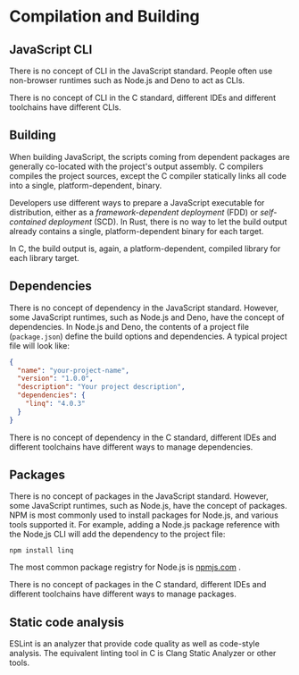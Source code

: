 # Compilation and Building

## JavaScript CLI

There is no concept of CLI in the JavaScript standard. People often use non-browser runtimes such as Node.js and Deno to act as CLIs.

There is no concept of CLI in the C standard, different IDEs and different toolchains have different CLIs.

## Building

When building JavaScript, the scripts coming from dependent packages are generally co-located with the project's output assembly. C compilers compiles the project sources, except the C compiler statically links all code into a single, platform-dependent, binary.

Developers use different ways to prepare a JavaScript executable for distribution, either as a _framework-dependent deployment_ (FDD) or _self-contained deployment_ (SCD). In Rust, there is no way to let the build output already contains a single, platform-dependent binary for each target.

In C, the build output is, again, a platform-dependent, compiled library for each library target.

## Dependencies

There is no concept of dependency in the JavaScript standard. However, some JavaScript runtimes, such as Node.js and Deno, have the concept of dependencies. In Node.js and Deno, the contents of a project file (`package.json`) define the build options and dependencies. A typical project file will look like:

```json
{
  "name": "your-project-name",
  "version": "1.0.0",
  "description": "Your project description",
  "dependencies": {
    "linq": "4.0.3"
  }
}
```

There is no concept of dependency in the C standard, different IDEs and different toolchains have different ways to manage dependencies.

## Packages

There is no concept of packages in the JavaScript standard. However, some JavaScript runtimes, such as Node.js, have the concept of packages. NPM is most commonly used to install packages for Node.js, and various tools supported it.
For example, adding a Node.js package reference with the Node,js CLI will add the
dependency to the project file:

  `npm install linq`

The most common package registry for Node.js is [npmjs.com] .

[npmjs.com]: https://www.npmjs.com/

There is no concept of packages in the C standard, different IDEs and different toolchains have different ways to manage packages.

## Static code analysis

ESLint is an analyzer that provide code quality as well as code-style analysis. The equivalent linting tool in C is Clang Static Analyzer or other tools.